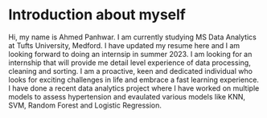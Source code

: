 # Introduction about myself

Hi, my name is Ahmed Panhwar.
I am currently studying MS Data Analytics at Tufts University, Medford. I have updated my resume here and I am looking forward to doing an internsip in summer 2023.
I am looking for an internship that will provide me detail level experience of data processing, cleaning and sorting. I am a proactive, keen and dedicated individual
who looks for exciting challenges in life and embrace a fast learning experience. I have done a recent data analytics project where I have worked on multiple models to
assess hypertension and evaulated various models like KNN, SVM, Random Forest and Logistic Regression.
